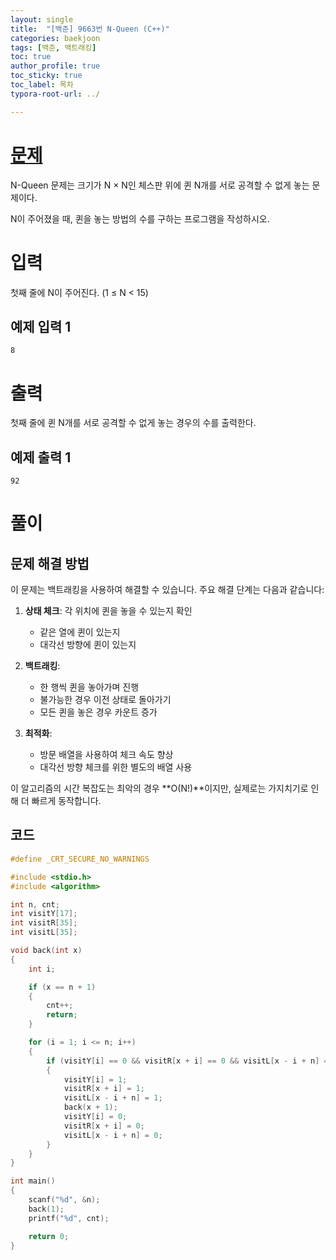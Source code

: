 ```yaml
---
layout: single
title:  "[백준] 9663번 N-Queen (C++)"
categories: baekjoon
tags: [백준, 백트래킹]
toc: true
author_profile: true
toc_sticky: true
toc_label: 목차
typora-root-url: ../

---
```


# [문제](https://www.acmicpc.net/problem/9663)

N-Queen 문제는 크기가 N × N인 체스판 위에 퀸 N개를 서로 공격할 수 없게 놓는 문제이다.

N이 주어졌을 때, 퀸을 놓는 방법의 수를 구하는 프로그램을 작성하시오.

# 입력

첫째 줄에 N이 주어진다. (1 ≤ N < 15)

## 예제 입력 1
```
8
```

# 출력

첫째 줄에 퀸 N개를 서로 공격할 수 없게 놓는 경우의 수를 출력한다.

## 예제 출력 1
```
92
```

# 풀이

## 문제 해결 방법

이 문제는 백트래킹을 사용하여 해결할 수 있습니다. 주요 해결 단계는 다음과 같습니다:

1. **상태 체크**: 각 위치에 퀸을 놓을 수 있는지 확인
   - 같은 열에 퀸이 있는지
   - 대각선 방향에 퀸이 있는지

2. **백트래킹**:
   - 한 행씩 퀸을 놓아가며 진행
   - 불가능한 경우 이전 상태로 돌아가기
   - 모든 퀸을 놓은 경우 카운트 증가

3. **최적화**:
   - 방문 배열을 사용하여 체크 속도 향상
   - 대각선 방향 체크를 위한 별도의 배열 사용

이 알고리즘의 시간 복잡도는 최악의 경우 **O(N!)**이지만, 실제로는 가지치기로 인해 더 빠르게 동작합니다.

## 코드

```c++
#define _CRT_SECURE_NO_WARNINGS

#include <stdio.h>
#include <algorithm>

int n, cnt;
int visitY[17];
int visitR[35];
int visitL[35];

void back(int x)
{
    int i;

    if (x == n + 1)
    {
        cnt++;
        return;
    }

    for (i = 1; i <= n; i++)
    {
        if (visitY[i] == 0 && visitR[x + i] == 0 && visitL[x - i + n] == 0)
        {
            visitY[i] = 1;
            visitR[x + i] = 1;
            visitL[x - i + n] = 1;
            back(x + 1);
            visitY[i] = 0;
            visitR[x + i] = 0;
            visitL[x - i + n] = 0;
        }
    }
}

int main()
{
    scanf("%d", &n);
    back(1);
    printf("%d", cnt);

    return 0;
}
```

